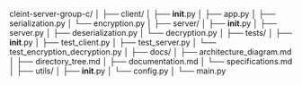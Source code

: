 cleint-server-group-c/
│
├── client/
│   ├── __init__.py
│   ├── app.py
│   ├── serialization.py
│   └── encryption.py
│
├── server/
│   ├── __init__.py
│   ├── server.py
│   ├── deserialization.py
│   └── decryption.py
│
├── tests/
│   ├── __init__.py
│   ├── test_client.py
│   ├── test_server.py
│   └── test_encryption_decryption.py
│
├── docs/
│   ├── architecture_diagram.md
│   ├── directory_tree.md
│   ├── documentation.md
│   └── specifications.md
│
├── utils/
│   ├── __init__.py
│   └── config.py
│
└── main.py
